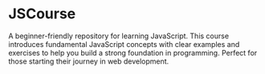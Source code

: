 # JSCourse
A beginner-friendly repository for learning JavaScript. This course introduces fundamental JavaScript concepts with clear examples and exercises to help you build a strong foundation in programming. Perfect for those starting their journey in web development.
